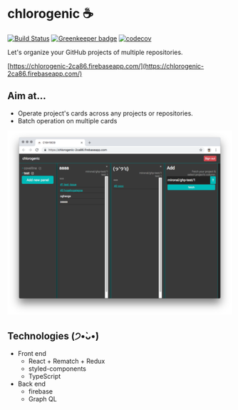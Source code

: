 # chlorogenic :coffee:

[![Build Status](https://travis-ci.com/mironal/chlorogenic.svg?branch=master)](https://travis-ci.com/mironal/chlorogenic) [![Greenkeeper badge](https://badges.greenkeeper.io/mironal/chlorogenic.svg)](https://greenkeeper.io/) [![codecov](https://codecov.io/gh/mironal/chlorogenic/branch/master/graph/badge.svg)](https://codecov.io/gh/mironal/chlorogenic)

Let's organize your GitHub projects of multiple repositories.

[https://chlorogenic-2ca86.firebaseapp.com/](https://chlorogenic-2ca86.firebaseapp.com/)

## Aim at...

- Operate project's cards across any projects or repositories.
- Batch operation on multiple cards

![ss](./ss/ss.png)

## Technologies (੭•̀ᴗ•̀)

- Front end
    - React + Rematch + Redux
    - styled-components
    - TypeScript
- Back end
    - firebase
    - Graph QL
